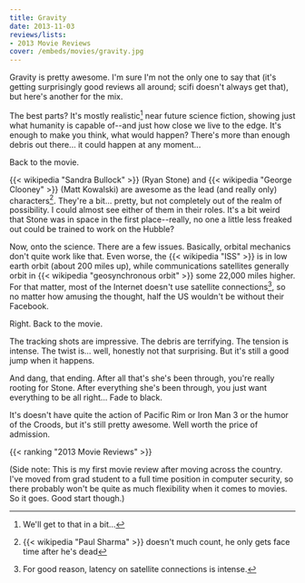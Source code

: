 ```yaml
---
title: Gravity
date: 2013-11-03
reviews/lists:
- 2013 Movie Reviews
cover: /embeds/movies/gravity.jpg
---
```

Gravity is pretty awesome. I'm sure I'm not the only one to say that (it's getting surprisingly good reviews all around; scifi doesn't always get that), but here's another for the mix.

<!--more-->

The best parts? It's mostly realistic[^1] near future science fiction, showing just what humanity is capable of--and just how close we live to the edge. It's enough to make you think, what would happen? There's more than enough debris out there... it could happen at any moment...

Back to the movie.

{{< wikipedia "Sandra Bullock" >}} (Ryan Stone) and {{< wikipedia "George Clooney" >}} (Matt Kowalski) are awesome as the lead (and really only) characters[^2]. They're a bit... pretty, but not completely out of the realm of possibility. I could almost see either of them in their roles. It's a bit weird that Stone was in space in the first place--really, no one a little less freaked out could be trained to work on the Hubble?

Now, onto the science. There are a few issues. Basically, orbital mechanics don't quite work like that. Even worse, the {{< wikipedia "ISS" >}} is in low earth orbit (about 200 miles up), while communications satellites generally orbit in {{< wikipedia "geosynchronous orbit" >}} some 22,000 miles higher. For that matter, most of the Internet doesn't use satellite connections[^3], so no matter how amusing the thought, half the US wouldn't be without their Facebook.

Right. Back to the movie. 

The tracking shots are impressive. The debris are terrifying. The tension is intense. The twist is... well, honestly not that surprising. But it's still a good jump when it happens. 

And dang, that ending. After all that's she's been through, you're really rooting for Stone. After everything she's been through, you just want everything to be all right... Fade to black.

It's doesn't have quite the action of Pacific Rim or Iron Man 3 or the humor of the Croods, but it's still pretty awesome. Well worth the price of admission.

{{< ranking "2013 Movie Reviews" >}}

(Side note: This is my first movie review after moving across the country. I've moved from grad student to a full time position in computer security, so there probably won't be quite as much flexibility when it comes to movies. So it goes. Good start though.)

[^1]: We'll get to that in a bit...
[^2]: {{< wikipedia "Paul Sharma" >}} doesn't much count, he only gets face time after he's dead
[^3]: For good reason, latency on satellite connections is intense.